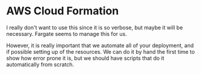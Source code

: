 # AWS Cloud Formation

I really don't want to use this since it is so verbose, but maybe it will be necessary. Fargate seems to manage this for us.

However, it is really important that we automate all of your deployment, and if possible setting up of the resources. We can do it by hand the first time to show how error prone it is, but we should have scripts that do it automatically from scratch.
